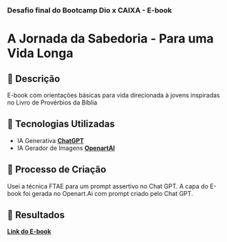 ### Desafio final do Bootcamp Dio x CAIXA - E-book

# A Jornada da Sabedoria - Para uma Vida Longa

## 📒 Descrição
E-book com orientações básicas para vida direcionada à jovens inspiradas no Livro de Provérbios da Bíblia

## 🤖 Tecnologias Utilizadas
- IA Generativa **[ChatGPT](https://chat.openai.com)**
- IA Gerador de Imagens **[OpenartAI](https://openart.ai/create)**

## 🧐 Processo de Criação
Usei a técnica FTAE para um prompt assertivo no Chat GPT.
A capa do E-book foi gerada no Openart.Ai com prompt criado pelo Chat GPT.

## 🚀 Resultados
**[Link do E-book](https://drive.google.com/file/d/1ebZ7X7-tfIX1w8QZ2zCdINsCaH3CQN8d)** 
